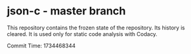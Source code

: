 # json-c - master branch

This repository contains the frozen state of the repository.
Its history is cleared. It is used only for static code
analysis with Codacy.

Commit Time: 1734468344